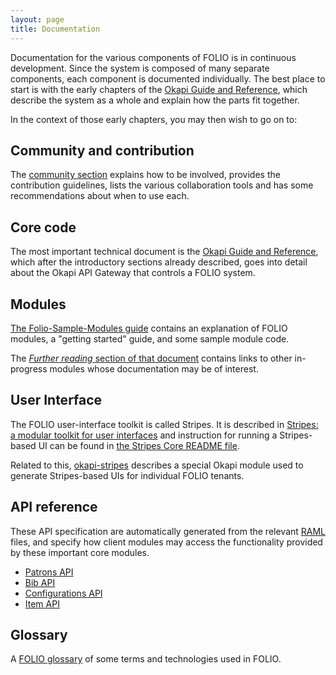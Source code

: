 ```yaml
---
layout: page
title: Documentation
---
```


Documentation for the various components of FOLIO is in continuous
development. Since the system is composed of many separate components,
each component is documented individually. The best place to start is
with the early chapters of the
[Okapi Guide and Reference](https://github.com/folio-org/okapi/blob/master/doc/guide.md),
which describe the system as a whole and explain how the parts fit
together.

In the context of those early chapters, you may then wish to go on to:

## Community and contribution

The [community section](../community/) explains how to be involved,
provides the contribution guidelines, lists the various collaboration tools
and has some recommendations about when to use each.

## Core code

The most important technical document is the
[Okapi Guide and Reference](https://github.com/folio-org/okapi/blob/master/doc/guide.md),
which after the introductory sections already described, goes into
detail about the Okapi API Gateway that controls a FOLIO system.

## Modules

[The Folio-Sample-Modules
guide](https://github.com/folio-org/folio-sample-modules/blob/master/README.md)
contains an explanation of FOLIO modules, a "getting started" guide,
and some sample module code.

The
[_Further reading_ section of that document](https://github.com/folio-org/folio-sample-modules/blob/master/README.md#further-reading)
contains links to other in-progress modules whose documentation may be
of interest.

## User Interface

The FOLIO user-interface toolkit is called Stripes. It is described in
[Stripes: a modular toolkit for user
interfaces](https://github.com/folio-org/stripes-experiments/blob/master/stripes-core/doc/overview.md)
and instruction for running a Stripes-based UI can be found in
[the Stripes Core README file](https://github.com/folio-org/stripes-experiments/blob/master/stripes-core/README.md).

Related to this,
[okapi-stripes](https://github.com/folio-org/okapi-stripes/blob/master/README.md)
describes a special Okapi module used to generate Stripes-based UIs
for individual FOLIO tenants.

## API reference

These API specification are automatically generated from the relevant
[RAML](http://raml.org/) files, and specify how client modules may
access the functionality provided by these important core modules.

* [Patrons API](http://foliodocs.s3-website-us-east-1.amazonaws.com/raml/dist/patrons.html)
* [Bib API](http://foliodocs.s3-website-us-east-1.amazonaws.com/raml/dist/bibs.html)
* [Configurations API](http://foliodocs.s3-website-us-east-1.amazonaws.com/raml/dist/config.html)
* [Item API](http://foliodocs.s3-website-us-east-1.amazonaws.com/raml/dist/items.html)

## Glossary

A [FOLIO glossary](glossary.html) of some terms and
technologies used in FOLIO.



<!--
TODO add link to Stripes docs
-->



